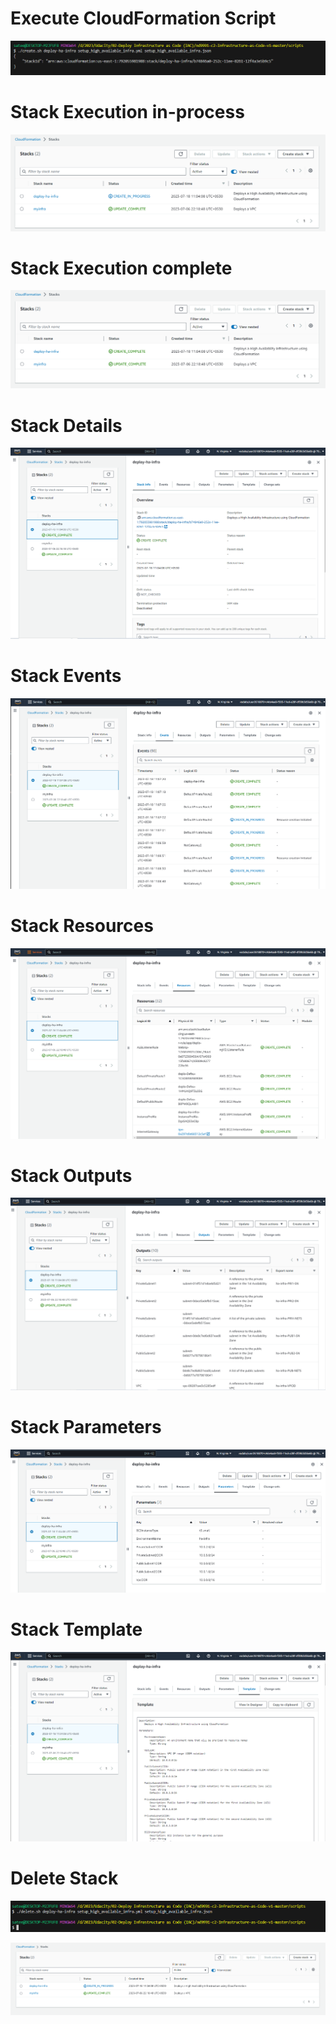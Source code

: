 # Execute CloudFormation Script 
![](images/run-stack.PNG)

# Stack Execution in-process
![](images/stack-in-progress.PNG)

# Stack Execution complete
![](images/stack-creation-complete.PNG)

# Stack Details
![](images/stack-info.PNG)

# Stack Events
![](images/stack-events.PNG)

# Stack Resources
![](images/stack-resources.PNG)

# Stack Outputs
![](images/stack-outputs.PNG)

# Stack Parameters
![](images/stack-parameters.PNG)

# Stack Template
![](images/stack-template.PNG)

# Delete Stack 
![](images/delete-stack.PNG)

![](images/delete-in-progress.PNG)


